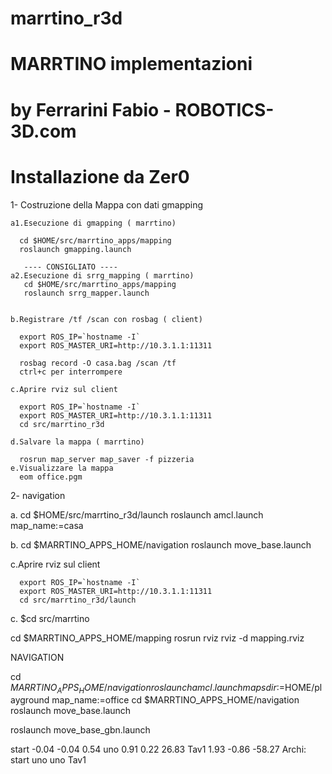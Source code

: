 # marrtino_r3d
# MARRTINO implementazioni
# by Ferrarini Fabio - ROBOTICS-3D.com

# Installazione da Zer0



1-  Costruzione della Mappa con dati gmapping 
    
    a1.Esecuzione di gmapping ( marrtino)
    
      cd $HOME/src/marrtino_apps/mapping
      roslaunch gmapping.launch

       ---- CONSIGLIATO ---- 
    a2.Esecuzione di srrg_mapping ( marrtino)
       cd $HOME/src/marrtino_apps/mapping
       roslaunch srrg_mapper.launch

    
    b.Registrare /tf /scan con rosbag ( client)

      export ROS_IP=`hostname -I`
      export ROS_MASTER_URI=http://10.3.1.1:11311 
    
      rosbag record -O casa.bag /scan /tf
      ctrl+c per interrompere

    c.Aprire rviz sul client
      
      export ROS_IP=`hostname -I`
      export ROS_MASTER_URI=http://10.3.1.1:11311 
      cd src/marrtino_r3d 

    d.Salvare la mappa ( marrtino)
    
      rosrun map_server map_saver -f pizzeria
    e.Visualizzare la mappa
      eom office.pgm


2- navigation

   a. cd $HOME/src/marrtino_r3d/launch
      roslaunch amcl.launch map_name:=casa


   b. cd $MARRTINO_APPS_HOME/navigation
      roslaunch move_base.launch


  c.Aprire rviz sul client
      
      export ROS_IP=`hostname -I`
      export ROS_MASTER_URI=http://10.3.1.1:11311 
      cd src/marrtino_r3d/launch

   c. $cd src/marrtino

cd $MARRTINO_APPS_HOME/mapping
rosrun rviz rviz -d mapping.rviz

NAVIGATION

cd $MARRTINO_APPS_HOME/navigation
roslaunch amcl.launch mapsdir:=$HOME/playground map_name:=office
cd $MARRTINO_APPS_HOME/navigation
roslaunch move_base.launch  

roslaunch move_base_gbn.launch


start -0.04 -0.04 0.54
uno 0.91 0.22 26.83
Tav1 1.93 -0.86 -58.27
Archi:
start uno
uno Tav1

   
